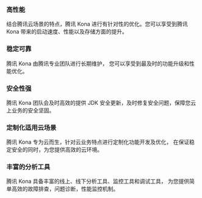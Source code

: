 ### 高性能 
结合腾讯云场景的特点，腾讯 Kona 进行有针对性的优化。您可以享受到腾讯 Kona 带来的启动速度、性能以及存储方面的提升。

### 稳定可靠
腾讯 Kona 由腾讯专业团队进行长期维护， 您可以享受到最及时的功能升级和性能优化。

### 安全性强 
腾讯 Kona 团队会及时高效的提供 JDK 安全更新，及时修复安全问题，保障您云上业务的安全坚固。

### 定制化适用云场景 
腾讯 Kona 专为云而生，针对云业务特点进行定制化功能开发及优化， 在保证稳定安全的同时，为您提供高效的云环境。

### 丰富的分析工具
腾讯 Kona 具备丰富的线上、线下分析工具、监控工具和调试工具， 为您提供简单高效的故障排查，问题诊断，性能监控机制。